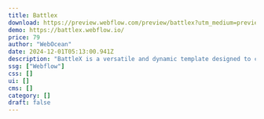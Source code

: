 ```yaml
---
title: Battlex
download: https://preview.webflow.com/preview/battlex?utm_medium=preview_link&utm_source=designer&utm_content=battlex&preview=7ad0141b08ab28fa0e86a15669f6b3aa&workflow=preview
demo: https://battlex.webflow.io/
price: 79
author: "WebOcean"
date: 2024-12-01T05:13:00.941Z
description: "BattleX is a versatile and dynamic template designed to create a distinctive and impactful website tailored for the eSports, streamer, and gaming industry. Highly customizable, it’s expertly crafted to highlight your team's skills."
ssg: ["Webflow"]
css: []
ui: []
cms: []
category: []
draft: false
---
```

